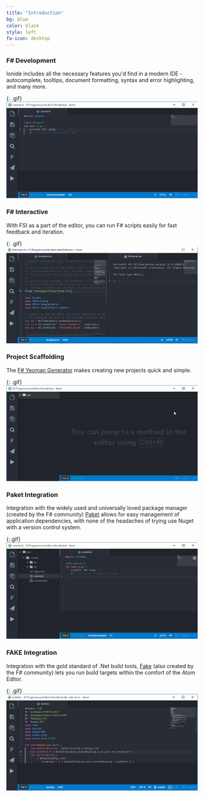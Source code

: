 ```yaml
---
title: "Introduction"
bg: blue
color: black
style: left
fa-icon: desktop
---
```


### F&#35; Development

Ionide includes all the necessary features you'd find in a modern IDE - autocomplete, tooltips, document formatting, syntax and error highlighting, and many more.

{: .gif}
<img class="scale-with-grid" src="/img/fsharp.gif" />


### F&#35; Interactive

With FSI as a part of the editor, you can run F# scripts easily for fast feedback and iteration.

{: .gif}
<img class="scale-with-grid" src="/img/fsi.gif" />


### Project Scaffolding

The [F# Yeoman Generator](https://www.npmjs.com/package/generator-fsharp) makes creating new projects quick and simple.

{: .gif}
<img class="scale-with-grid" src="/img/yeoman.gif" />


### Paket Integration

Integration with the widely used and universally loved package manager (created by the F# community) [Paket](http://fsprojects.github.io/Paket/) allows for easy management of application dependencies, with none of the headaches of trying use Nuget with a version control system.

{:.gif}
<img class="scale-with-grid" src="/img/paket.gif" />


### FAKE Integration

Integration with the gold standard of .Net build tools, [Fake](http://fsharp.github.io/FAKE/) (also created by the F# community) lets you run build targets within the comfort of the Atom Editor.

{: .gif}
<img class="scale-with-grid" src="/img/fake.gif" />
